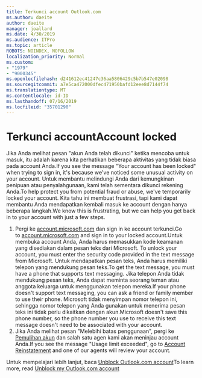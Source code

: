 ```yaml
---
title: Terkunci account Outlook.com
ms.author: daeite
author: daeite
manager: joallard
ms.date: 4/30/2019
ms.audience: ITPro
ms.topic: article
ROBOTS: NOINDEX, NOFOLLOW
localization_priority: Normal
ms.custom:
- "1979"
- "9000345"
ms.openlocfilehash: d241612ec41247c36aa5806429c5b7b547e02098
ms.sourcegitcommit: a7e5ca472000dfec471950bafd12eee8d7144f74
ms.translationtype: MT
ms.contentlocale: id-ID
ms.lasthandoff: 07/16/2019
ms.locfileid: "35701290"
---
```

# <a name="account-locked"></a><span data-ttu-id="3ffb9-102">Terkunci account</span><span class="sxs-lookup"><span data-stu-id="3ffb9-102">Account locked</span></span>

<span data-ttu-id="3ffb9-103">Jika Anda melihat pesan "akun Anda telah dikunci" ketika mencoba untuk masuk, itu adalah karena kita perhatikan beberapa aktivitas yang tidak biasa pada account Anda.</span><span class="sxs-lookup"><span data-stu-id="3ffb9-103">If you see the message "Your account has been locked" when trying to sign in, it's because we've noticed some unusual activity on your account.</span></span> <span data-ttu-id="3ffb9-104">Untuk membantu melindungi Anda dari kemungkinan penipuan atau penyalahgunaan, kami telah sementara dikunci rekening Anda.</span><span class="sxs-lookup"><span data-stu-id="3ffb9-104">To help protect you from potential fraud or abuse, we've temporarily locked your account.</span></span> <span data-ttu-id="3ffb9-105">Kita tahu ini membuat frustrasi, tapi kami dapat membantu Anda mendapatkan kembali masuk ke account dengan hanya beberapa langkah.</span><span class="sxs-lookup"><span data-stu-id="3ffb9-105">We know this is frustrating, but we can help you get back in to your account with just a few steps.</span></span>

1. <span data-ttu-id="3ffb9-106">Pergi ke [account.microsoft.com](https://go.microsoft.com/fwlink/?linkid=2090484) dan sign in ke account terkunci.</span><span class="sxs-lookup"><span data-stu-id="3ffb9-106">Go to [account.microsoft.com](https://go.microsoft.com/fwlink/?linkid=2090484) and sign in to your locked account.</span></span><span data-ttu-id="3ffb9-107">Untuk membuka account Anda, Anda harus memasukkan kode keamanan yang disediakan dalam pesan teks dari Microsoft.</span><span class="sxs-lookup"><span data-stu-id="3ffb9-107"> To unlock your account, you must enter the security code provided in the text message from Microsoft.</span></span> <span data-ttu-id="3ffb9-108">Untuk mendapatkan pesan teks, Anda harus memiliki telepon yang mendukung pesan teks.</span><span class="sxs-lookup"><span data-stu-id="3ffb9-108">To get the text message, you must have a phone that supports text messaging.</span></span> <span data-ttu-id="3ffb9-109">Jika telepon Anda tidak mendukung pesan teks, Anda dapat meminta seorang teman atau anggota keluarga untuk menggunakan telepon mereka.</span><span class="sxs-lookup"><span data-stu-id="3ffb9-109">If your phone doesn't support text messaging, you can ask a friend or family member to use their phone.</span></span> <span data-ttu-id="3ffb9-110">Microsoft tidak menyimpan nomor telepon ini, sehingga nomor telepon yang Anda gunakan untuk menerima pesan teks ini tidak perlu dikaitkan dengan akun.</span><span class="sxs-lookup"><span data-stu-id="3ffb9-110">Microsoft doesn't save this phone number, so the phone number you use to receive this text message doesn't need to be associated with your account.</span></span>
2. <span data-ttu-id="3ffb9-111">Jika Anda melihat pesan "Melebihi batas penggunaan", pergi ke [Pemulihan akun](https://go.microsoft.com/fwlink/?linkid=2090483) dan salah satu agen kami akan meninjau account Anda.</span><span class="sxs-lookup"><span data-stu-id="3ffb9-111">If you see the message "Usage limit exceeded", go to [Account Reinstatement](https://go.microsoft.com/fwlink/?linkid=2090483) and one of our agents will review your account.</span></span>

<span data-ttu-id="3ffb9-112">Untuk mempelajari lebih lanjut, baca [Unblock Outlook.com account](https://support.office.com/article/f4ad2701-d166-4d8b-8a6a-9af2a1f8a4c4?wt.mc_id=Office_Outlook_com_Alchemy)</span><span class="sxs-lookup"><span data-stu-id="3ffb9-112">To learn more, read [Unblock my Outlook.com account](https://support.office.com/article/f4ad2701-d166-4d8b-8a6a-9af2a1f8a4c4?wt.mc_id=Office_Outlook_com_Alchemy)</span></span> 